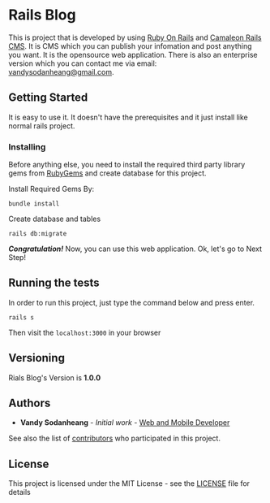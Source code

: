 # Rails Blog

This is project that is developed by using [Ruby On Rails](http://rubyonrails.org/) and [Camaleon Rails CMS](https://github.com/owen2345/camaleon-cms). It is CMS which you can publish your infomation and post anything you want. It is the opensource web application. There is also an enterprise version which you can contact me via email: vandysodanheang@gmail.com.

## Getting Started

It is easy to use it. It doesn't have the prerequisites and it just install like normal rails project.

### Installing

Before anything else, you need to install the required third party library gems from [RubyGems](https://rubygems.org/) and create database for this project.

Install Required Gems By:

```
bundle install
```

Create database and tables

```
rails db:migrate
```

***Congratulation!*** Now, you can use this web application. Ok, let's go to Next Step!

## Running the tests

In order to run this project, just type the command below and press enter.
```
rails s
```

Then visit the ```localhost:3000``` in your browser

## Versioning

Rials Blog's Version is **1.0.0**

## Authors

* **Vandy Sodanheang** - *Initial work* - [Web and Mobile Developer](https://www.linkedin.com/in/vandy-sodanheang-368410113/)

See also the list of [contributors](https://github.com/your/project/contributors) who participated in this project.

## License

This project is licensed under the MIT License - see the [LICENSE](LICENSE) file for details

